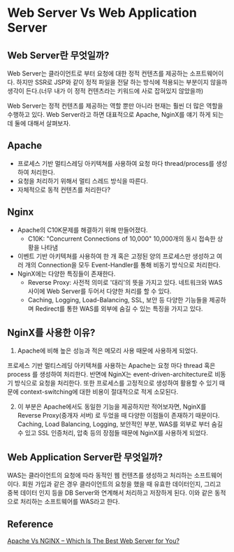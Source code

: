 # Web Server Vs Web Application Server

## Web Server란 무엇일까?

Web Server는 클라이언트로 부터 요청에 대한 정적 컨텐츠를 제공하는 소프트웨어이다.
하지만 SSR로 JSP와 같이 정적 파일을 전달 하는 방식에 적용되는 부분이지 않을까 생각이 든다.(너무 내가 이 정적 컨텐츠라는 키워드에 사로 잡혀있지 않았을까)

Web Server는 정적 컨텐츠를 제공하는 역할 뿐만 아니라 현재는 훨씬 더 많은 역할을 수행하고 있다.
Web Server라고 하면 대표적으로 Apache, NginX를 얘기 하게 되는데 둘에 대해서 살펴보자.

## Apache 
* 프로세스 기반 멀티스레딩 아키텍쳐를 사용하여 요청 마다 thread/process를 생성하여 처리한다.
* 요청을 처리하기 위해서 멀티 스레드 방식을 따른다.
* 자체적으로 동적 컨텐츠를 처리한다?

## Nginx
* Apache의 C10K문제를 해결하기 위해 만들어졌다.
  * C10K: "Concurrent Connections of 10,000" 10,000개의 동시 접속한 상황을 나타냄
* 이벤트 기반 아키텍쳐를 사용하여 한 개 혹은 고정된 양의 프로세스만 생성하고 여러 개의 Connection을 모두 Event-Handler를 통해 비동기 방식으로 처리한다.
* NginX에는 다양한 특징들이 존재한다. 
  * Reverse Proxy: 사전적 의미로 '대리'의 뜻을 가지고 있다. 네트워크와 WAS 사이에 Web Server를 두어서 다양한 처리를 할 수 있다.
  * Caching, Logging, Load-Balancing, SSL, 보안 등 다양한 기능들을 제공하며 Redirect를 통한 WAS를 외부에 숨길 수 있는 특징을 가지고 있다.


## NginX를 사용한 이유?
1. Apache에 비해 높은 성능과 적은 메모리 사용 때문에 사용하게 되었다.

프로세스 기반 멀티스레딩 아키텍쳐를 사용하는 Apache는 요청 마다 thread 혹은 process 를 생성하여 처리한다.
반면에 NginX는 event-driven-architecture로 비동기 방식으로 요청을 처리한다. 또한 프로세스를 고정적으로 생성하여 활용할 수 있기 때문에 context-switching에 대한 비용이 절대적으로 적게 소모된다.


2. 이 부분은 Apache에서도 동일한 기능을 제공하지만 적어보자면, NginX를 Reverse Proxy(중개자 서버) 로 두었을 때 다양한 이점들이 존재하기 때문이다.
Caching, Load Balancing, Logging, 보안적인 부분, WAS를 외부로 부터 숨길 수 있고  SSL 인증처리, 압축 등의 장점들 때문에 NginX를 사용하게 되었다.


## Web Application Server란 무엇일까?
WAS는 클라이언트의 요청에 따라 동적인 웹 컨텐츠를 생성하고 처리하는 소프트웨어이다.
회원 가입과 같은 경우 클라이언트의 요청을 했을 때 유효한 데이터인지, 그리고 중복 데이터 인지 등을 DB Server와 연계해서 처리하고 저장하게 된다.
이와 같은 동적으로 처리하는 소프트웨어를 WAS라고 한다.


## Reference
[Apache Vs NGINX – Which Is The Best Web Server for You?](https://serverguy.com/comparison/apache-vs-nginx/)

